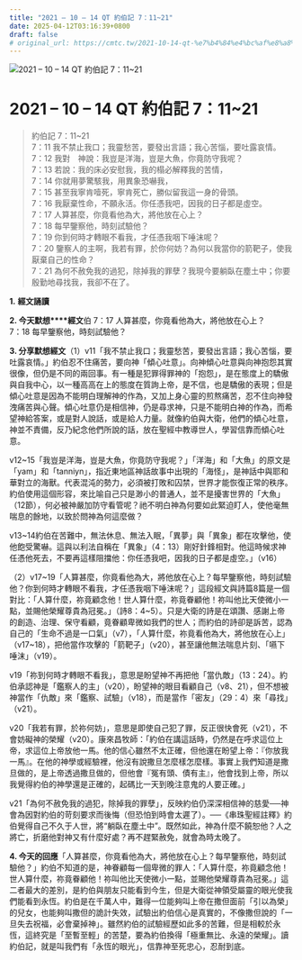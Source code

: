 ```yaml
---
title: "2021 – 10 – 14 QT 約伯記 7：11~21"
date: 2025-04-12T03:16:39+0800
draft: false
# original_url: https://cmtc.tw/2021-10-14-qt-%e7%b4%84%e4%bc%af%e8%a8%98-7%ef%bc%9a1121
---
```


![2021 – 10 – 14 QT 約伯記 7：11~21](/images/qt.jpg   "2021 – 10 – 14 QT 約伯記 7：11~21")

# 2021 – 10 – 14 QT 約伯記 7：11~21

> 約伯記 7：11~21  
> 7：11 我不禁止我口；我靈愁苦，要發出言語；我心苦惱，要吐露哀情。  
> 7：12 我對　神說：我豈是洋海，豈是大魚，你竟防守我呢？  
> 7：13 若說：我的床必安慰我，我的榻必解釋我的苦情，  
> 7：14 你就用夢驚駭我，用異象恐嚇我，  
> 7：15 甚至我寧肯噎死，寧肯死亡，勝似留我這一身的骨頭。  
> 7：16 我厭棄性命，不願永活。你任憑我吧，因我的日子都是虛空。  
> 7：17 人算甚麼，你竟看他為大，將他放在心上？  
> 7：18 每早鑒察他，時刻試驗他？  
> 7：19 你到何時才轉眼不看我，才任憑我咽下唾沫呢？  
> 7：20 鑒察人的主啊，我若有罪，於你何妨？為何以我當你的箭靶子，使我厭棄自己的性命？  
> 7：21 為何不赦免我的過犯，除掉我的罪孽？我現今要躺臥在塵土中；你要殷勤地尋找我，我卻不在了。

**1.** **經文誦讀**

**2. 今天默想****經文**伯 7：17 人算甚麼，你竟看他為大，將他放在心上？  
7：18 每早鑒察他，時刻試驗他？

**3. 分享默想經文**（1）v11「我不禁止我口；我靈愁苦，要發出言語；我心苦惱，要吐露哀情。」約伯忍不住痛苦，要向神「傾心吐意」。向神傾心吐意與向神抱怨其實很像，但仍是不同的兩回事。有一種是犯罪得罪神的「抱怨」，是在態度上的驕傲與自我中心，以一種高高在上的態度在質詢上帝，是不信，也是驕傲的表現；但是傾心吐意是因為不能明白理解神的作為，又加上身心靈的煎熬痛苦，忍不住向神發洩痛苦與心聲。傾心吐意仍是相信神，仍是尋求神，只是不能明白神的作為，而希望神給答案，或是對人說話，或是給人力量。就像約伯與大衛，他們的傾心吐意，神並不責備，反乃紀念他們所說的話，放在聖經中教導世人，學習信靠而傾心吐意。

v12~15「我豈是洋海，豈是大魚，你竟防守我呢？」「洋海」和「大魚」的原文是「yam」和「tanniyn」，指近東地區神話故事中出現的「海怪」，是神話中與耶和華對立的海獸。代表混沌的勢力，必須被打敗和囚禁，世界才能恢復正常的秩序。約伯使用這個形容，來比喻自己只是渺小的普通人，並不是擾害世界的「大魚」（12節），何必被神嚴加防守看管呢？祂不明白神為何要如此緊迫盯人，使他毫無喘息的餘地，以致於問神為何這麼做？

v13~14約伯在苦難中，無法休息、無法入眠，「異夢」與「異象」都在攻擊他，使他飽受驚嚇。這與以利法自稱在「異象」（4：13）剛好針鋒相對。他這時候求神任憑他死去，不要再這樣阻擋他：你任憑我吧，因我的日子都是虛空。」（v16）

（2）v17~19「人算甚麼，你竟看他為大，將他放在心上？每早鑒察他，時刻試驗他？你到何時才轉眼不看我，才任憑我咽下唾沫呢？」這段經文與詩篇8篇是一個對比：「人算什麼，祢竟顧念他！世人算什麼，祢竟眷顧他！祢叫他比天使微小一點，並賜他榮耀尊貴為冠冕。」（詩8：4~5）。只是大衛的詩是在頌讚、感謝上帝的創造、治理、保守看顧，竟眷顧卑微如我們的世人；而約伯的詩卻是訴苦，認為自己的「生命不過是一口氣」（v7），「人算什麼，祢竟看他為大，將他放在心上」（v17~18），把他當作攻擊的「箭靶子」（v20），甚至讓他無法喘息片刻、「嚥下唾沫」（v19）。

v19「祢到何時才轉眼不看我」，意思是盼望神不再把他「當仇敵」（13：24）。約伯承認神是「鑑察人的主」（v20），盼望神的眼目看顧自己（v8、21），但不想被神當作「仇敵」來「鑑察、試驗」（v18），而是當作「密友」（29：4）來「尋找」（v21）。

v20「我若有罪，於祢何妨」，意思是即使自己犯了罪，反正很快會死（v21），不會妨礙神的榮耀（v20）。康來昌牧師：「約伯在講這話時，仍然是在呼求這位上帝，求這位上帝放他一馬。他的信心雖然不太正確，但他還在盼望上帝：『你放我一馬』。在他的神學或經驗裡，他沒有說撒旦怎麼樣怎麼樣。事實上我們知道是撒旦做的，是上帝透過撒旦做的，但他會『冤有頭、債有主』，他會找到上帝，所以我覺得約伯的神學還是正確的，起碼比一天到晚注意鬼的人要正確。」

v21「為何不赦免我的過犯，除掉我的罪孽」，反映約伯仍深深相信神的慈愛──神會為因對約伯的苛刻要求而後悔（但恐怕到時會太遲了）。──《串珠聖經註釋》約伯覺得自己不久于人世，將“躺臥在塵土中”。既然如此，神為什麼不饒恕他？人之將亡，折磨他對神又有什麼好處？再不趕緊赦免，就會為時太晚了。

**4. 今天的回應**「人算甚麼，你竟看他為大，將他放在心上？每早鑒察他，時刻試驗他？」約伯不知道的是，神眷顧每一個卑微的罪人：「人算什麼，祢竟顧念他！世人算什麼，祢竟眷顧他！祢叫他比天使微小一點，並賜他榮耀尊貴為冠冕。」這二者最大的差別，是約伯與朋友只能看到今生，但是大衛從神領受屬靈的眼光使我們能看到永恆。約伯是在千萬人中，難得一位能夠叫上帝在撒但面前「引以為榮」的兒女，也能夠叫撒但的詭計失效，試驗出約伯信心是真實的，不像撒但說的「一旦失去祝福，必會棄掉神」。雖然約伯的試驗經歷如此多的苦難，但是相較於永恆，這終究是「至暫至輕」的苦楚，要為約伯換得「極重無比、永遠的榮耀」。讀約伯記，就是叫我們有「永恆的眼光」，信靠神至死忠心，忍耐到底。
